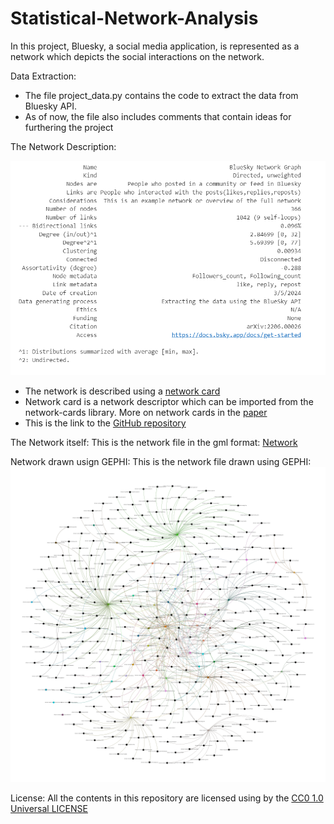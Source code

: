 # Statistical-Network-Analysis
In this project, Bluesky, a social media application, is represented as a network which depicts the social interactions on the network.

Data Extraction:
- The file project_data.py contains the code to extract the data from Bluesky API.
- As of now, the file also includes comments that contain ideas for furthering the project

The Network Description:

  ![Network Card](https://github.com/vgentela/Statistical-Network-Analysis/blob/main/network_card.png)
  
- The network is described using a [network card](https://github.com/vgentela/Statistical-Network-Analysis/blob/main/Bsky_network_card.tex)
- Network card is a network descriptor which can be imported from the network-cards library. More on network cards in the [paper](https://arxiv.org/abs/2206.00026)
- This is the link to the [GitHub repository](https://github.com/network-cards/network-cards)
  
The Network itself:
This is the network file in the gml format: [Network](https://github.com/vgentela/Statistical-Network-Analysis/blob/main/graph.gml)

Network drawn usign GEPHI:
This is the network file drawn using GEPHI: ![Gephi network](https://github.com/vgentela/Statistical-Network-Analysis/blob/main/Fullnet.png)

License:
All the contents in this repository are licensed using by the [CC0 1.0 Universal LICENSE](https://github.com/vgentela/Statistical-Network-Analysis/blob/main/LICENSE)

